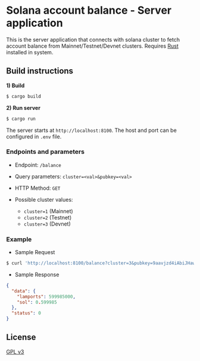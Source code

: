 # Solana account balance - Server application

This is the server application that connects with solana cluster to fetch account balance from Mainnet/Testnet/Devnet clusters.
Requires [Rust](https://www.rust-lang.org/tools/install) installed in system.

## Build instructions

**1) Build**

```bash
$ cargo build
```

**2) Run server**

```bash
$ cargo run
```

The server starts at `http://localhost:8100`. The host and port can be configured in `.env` file.

### Endpoints and parameters

- Endpoint: `/balance`
- Query parameters: `cluster=<val>&pubkey=<val>`
- HTTP Method: `GET`

- Possible cluster values:
  - `cluster=1` (Mainnet)
  - `cluster=2` (Testnet)
  - `cluster=3` (Devnet)

### Example

- Sample Request

```bash
$ curl 'http://localhost:8100/balance?cluster=3&pubkey=9aavjzd4iAbiJHawgS7kunfCJefSRRVKso61vzAX9Ho5'
```

- Sample Response

```json
{
  "data": {
    "lamports": 599985000,
    "sol": 0.599985
  },
  "status": 0
}
```

## License

[GPL v3](https://github.com/RijulGulati/solana-balance/blob/main/LICENSE)
